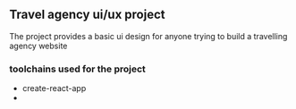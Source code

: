 ## Travel agency ui/ux project

The project provides a basic ui design for anyone trying to build a travelling agency website

### toolchains used for the project 

 - create-react-app
 - 

